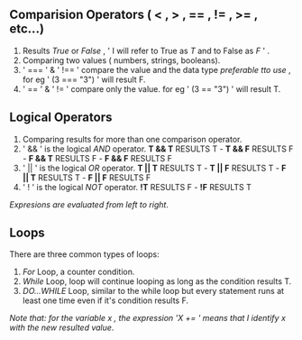 ## Comparision Operators ( < , > , == , != , >= , etc...)

1. Results *True* or *False* , ' I will refer to True as *T* and to False as *F* ' .
2. Comparing two values ( numbers, strings, booleans).
3. ' === ' & ' !== ' compare the value and the data type *preferable tto use* , for eg ' (3 === "3") ' will result F.
4. ' == ' & ' != ' compare only the value. for eg ' (3 == "3") ' will result T.

## Logical Operators 

1. Comparing results for more than one comparison operator.
2. ' && ' is the logical *AND* operator.
   **T && T** RESULTS T  - **T && F** RESULTS F  - **F && T** RESULTS F  - **F && F** RESULTS F  
3. ' || ' is the logical *OR* operator.
   **T || T** RESULTS T  - **T || F** RESULTS T  - **F || T** RESULTS T  -  **F || F** RESULTS F  
4. ' ! ' is the logical *NOT* operator.
   **!T** RESULTS F  - **!F** RESULTS T

*Expresions are evaluated from left to right*.

## Loops

There are three common types of loops:

1. *For* Loop, a counter condition.
2. *While* Loop, loop will continue looping as long as the condition results T.
3. *DO...WHILE* Loop, similar to the while loop but every statement runs at least one time even if it's condition results F.



*Note that: for the variable x , the expression 'X += ' means that I identify x with the new resulted value*.